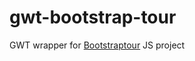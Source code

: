 gwt-bootstrap-tour
==================

GWT wrapper for [Bootstraptour](https://github.com/sorich87/bootstrap-tour) JS project

